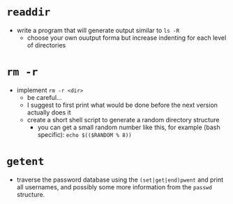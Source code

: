 # `readdir`

- write a program that will generate output similar to `ls -R`
	- choose your own ouutput forma but increase indenting for each level of
	  directories

# `rm -r`

- implement `rm -r <dir>`
	- be careful...
	- I suggest to first print what would be done before the next version
	  actually does it
	- create a short shell script to generate a random directory structure
		- you can get a small random number like this, for example (bash
		  specific): `echo $(($RANDOM % 8))`

# `getent`

- traverse the password database using the `(set|get|end)pwent` and print all
  usernames, and possibly some more information from the `passwd` structure.
